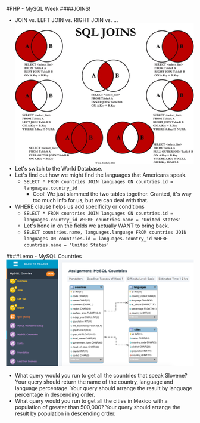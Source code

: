 #PHP - MySQL Week
####JOINS!
- JOIN vs. LEFT JOIN vs. RIGHT JOIN vs. ...
![alt text](Joins.jpg "JOINS Venn Diagram")
- Let's switch to the World Database.
- Let's find out how we might find the languages that Americans speak.
  - ```SELECT * FROM countries JOIN languages ON countries.id = languages.country_id```
    - Cool! We just slammed the two tables together.  Granted, it's way too much info for us, but we can deal with that.
- WHERE clause helps us add specificity or conditions
  - ```SELECT * FROM countries JOIN languages ON countries.id = languages.country_id WHERE countries.name = 'United States'```
  - Let's hone in on the fields we actually WANT to bring back.
  - ```SELECT countries.name, languages.language FROM countries JOIN languages ON countries.id = languages.country_id WHERE countries.name = 'United States'```

####Lemo - MySQL Countries
![alt text](MySQLCountries.png "Countries ERD")
- What query would you run to get all the countries that speak Slovene? Your query should return the name of the country, language and language percentage. Your query should arrange the result by language percentage in descending order.
- What query would you run to get all the cities in Mexico with a population of greater than 500,000? Your query should arrange the result by population in descending order.
